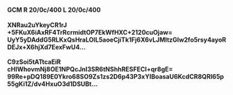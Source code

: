 #### GCM R 20/0c/400 L 20/0c/400
**XNRau2uYkeyCR1rJ**<br/>**+5FKuX6iAxRF4TrRcrmidtOP7EkWfHXC+2120cuOjaw=**<br/>**UyY5yDAddG5RLKxQsHraLOIL5aoeCjiTk1Fj6X6vLJMltzGlw2fo5rsy4ayoRDEJx+X6hjXd7EexFwU4...**<br/><br/>
**C9zSoi5tATtcaEiR**<br/>**cHIWhovmNj8OE1NPQcJnI3SR6tNShhRESFECI+qr8gE=**<br/>**99Re+pDQ189E0Ykro68SO9Zs1zs2D6p43P3xYIBoasaU6KcdCR8QRI65p55gKi1Z/dv4HxuO3d1DSUBt...**